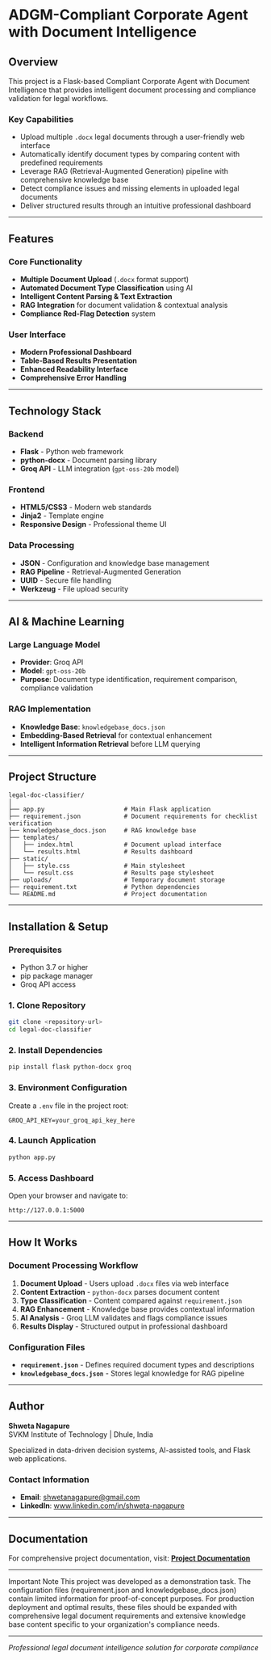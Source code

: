 # ADGM-Compliant Corporate Agent with Document Intelligence

## Overview

This project is a Flask-based Compliant Corporate Agent with Document Intelligence that provides intelligent document processing and compliance validation for legal workflows.

### Key Capabilities
- Upload multiple `.docx` legal documents through a user-friendly web interface
- Automatically identify document types by comparing content with predefined requirements
- Leverage RAG (Retrieval-Augmented Generation) pipeline with comprehensive knowledge base
- Detect compliance issues and missing elements in uploaded legal documents
- Deliver structured results through an intuitive professional dashboard

---

## Features

### Core Functionality
- **Multiple Document Upload** (`.docx` format support)
- **Automated Document Type Classification** using AI
- **Intelligent Content Parsing & Text Extraction**
- **RAG Integration** for document validation & contextual analysis
- **Compliance Red-Flag Detection** system

### User Interface
- **Modern Professional Dashboard**
- **Table-Based Results Presentation**
- **Enhanced Readability Interface**
- **Comprehensive Error Handling**

---

## Technology Stack

### Backend
- **Flask** - Python web framework
- **python-docx** - Document parsing library
- **Groq API** - LLM integration (`gpt-oss-20b` model)

### Frontend
- **HTML5/CSS3** - Modern web standards
- **Jinja2** - Template engine
- **Responsive Design** - Professional theme UI

### Data Processing
- **JSON** - Configuration and knowledge base management
- **RAG Pipeline** - Retrieval-Augmented Generation
- **UUID** - Secure file handling
- **Werkzeug** - File upload security

---

## AI & Machine Learning

### Large Language Model
- **Provider**: Groq API
- **Model**: `gpt-oss-20b`
- **Purpose**: Document type identification, requirement comparison, compliance validation

### RAG Implementation
- **Knowledge Base**: `knowledgebase_docs.json`
- **Embedding-Based Retrieval** for contextual enhancement
- **Intelligent Information Retrieval** before LLM querying

---

## Project Structure

```
legal-doc-classifier/
│
├── app.py                      # Main Flask application
├── requirement.json            # Document requirements for checklist verification
├── knowledgebase_docs.json     # RAG knowledge base
├── templates/
│   ├── index.html              # Document upload interface
│   └── results.html            # Results dashboard
├── static/
│   ├── style.css               # Main stylesheet
│   └── result.css              # Results page stylesheet
├── uploads/                    # Temporary document storage
├── requirement.txt             # Python dependencies
└── README.md                   # Project documentation
```

---

## Installation & Setup

### Prerequisites
- Python 3.7 or higher
- pip package manager
- Groq API access

### 1. Clone Repository
```bash
git clone <repository-url>
cd legal-doc-classifier
```

### 2. Install Dependencies
```bash
pip install flask python-docx groq
```

### 3. Environment Configuration
Create a `.env` file in the project root:
```env
GROQ_API_KEY=your_groq_api_key_here
```

### 4. Launch Application
```bash
python app.py
```

### 5. Access Dashboard
Open your browser and navigate to:
```
http://127.0.0.1:5000
```

---

## How It Works

### Document Processing Workflow
1. **Document Upload** - Users upload `.docx` files via web interface
2. **Content Extraction** - `python-docx` parses document content
3. **Type Classification** - Content compared against `requirement.json`
4. **RAG Enhancement** - Knowledge base provides contextual information
5. **AI Analysis** - Groq LLM validates and flags compliance issues
6. **Results Display** - Structured output in professional dashboard

### Configuration Files
- **`requirement.json`** - Defines required document types and descriptions
- **`knowledgebase_docs.json`** - Stores legal knowledge for RAG pipeline

---

## Author

**Shweta Nagapure**  
SVKM Institute of Technology | Dhule, India

Specialized in data-driven decision systems, AI-assisted tools, and Flask web applications.

### Contact Information
- **Email**: shwetanagapure@gmail.com
- **LinkedIn**: www.linkedin.com/in/shweta-nagapure

---

## Documentation

For comprehensive project documentation, visit:
**[Project Documentation](https://your-documentation-link.com)**

---
Important Note
This project was developed as a demonstration task. The configuration files (requirement.json and knowledgebase_docs.json) contain limited information for proof-of-concept purposes. For production deployment and optimal results, these files should be expanded with comprehensive legal document requirements and extensive knowledge base content specific to your organization's compliance needs.


---
*Professional legal document intelligence solution for corporate compliance*
